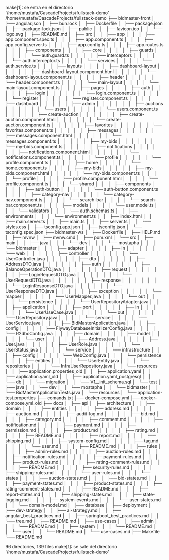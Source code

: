 make[1]: se entra en el directorio '/home/mustafa/CascadeProjects/fullstack-demo'
/home/mustafa/CascadeProjects/fullstack-demo
├── bidmaster-front
│   ├── angular.json
│   ├── bun.lock
│   ├── Dockerfile
│   ├── package.json
│   ├── package-lock.json
│   ├── public
│   │   ├── favicon.ico
│   │   └── logo.svg
│   ├── README.md
│   ├── src
│   │   ├── app
│   │   │   ├── app.component.spec.ts
│   │   │   ├── app.component.ts
│   │   │   ├── app.config.server.ts
│   │   │   ├── app.config.ts
│   │   │   ├── app.routes.ts
│   │   │   ├── components
│   │   │   ├── core
│   │   │   │   ├── guards
│   │   │   │   │   └── auth.guard.ts
│   │   │   │   ├── interceptors
│   │   │   │   │   └── auth.interceptor.ts
│   │   │   │   └── services
│   │   │   │       └── auth.service.ts
│   │   │   ├── layouts
│   │   │   │   ├── dashboard-layout
│   │   │   │   │   ├── dashboard-layout.component.html
│   │   │   │   │   └── dashboard-layout.component.ts
│   │   │   │   ├── header
│   │   │   │   │   └── header.component.ts
│   │   │   │   └── main-layout
│   │   │   │       └── main-layout.component.ts
│   │   │   ├── pages
│   │   │   │   ├── auth
│   │   │   │   │   ├── login
│   │   │   │   │   │   └── login.component.ts
│   │   │   │   │   └── register
│   │   │   │   │       └── register.component.ts
│   │   │   │   ├── dashboard
│   │   │   │   │   ├── admin
│   │   │   │   │   │   ├── auctions
│   │   │   │   │   │   └── users
│   │   │   │   │   │       └── users.component.ts
│   │   │   │   │   ├── create-auction
│   │   │   │   │   │   ├── create-auction.component.html
│   │   │   │   │   │   └── create-auction.component.ts
│   │   │   │   │   ├── favorites
│   │   │   │   │   │   └── favorites.component.ts
│   │   │   │   │   ├── messages
│   │   │   │   │   │   ├── messages.component.html
│   │   │   │   │   │   └── messages.component.ts
│   │   │   │   │   ├── my-bids
│   │   │   │   │   │   └── my-bids.component.ts
│   │   │   │   │   ├── notifications
│   │   │   │   │   │   ├── notifications.component.html
│   │   │   │   │   │   └── notifications.component.ts
│   │   │   │   │   └── profile
│   │   │   │   │       └── profile.component.ts
│   │   │   │   ├── home
│   │   │   │   │   └── home.component.ts
│   │   │   │   ├── my-bids
│   │   │   │   │   ├── my-bids.component.html
│   │   │   │   │   └── my-bids.component.ts
│   │   │   │   └── profile
│   │   │   │       ├── profile.component.html
│   │   │   │       └── profile.component.ts
│   │   │   └── shared
│   │   │       ├── components
│   │   │       │   ├── auth-button
│   │   │       │   │   └── auth-button.component.ts
│   │   │       │   ├── category-nav
│   │   │       │   │   └── category-nav.component.ts
│   │   │       │   └── search-bar
│   │   │       │       └── search-bar.component.ts
│   │   │       ├── models
│   │   │       │   └── user.model.ts
│   │   │       └── validators
│   │   │           └── auth.schemas.ts
│   │   ├── environments
│   │   │   └── environment.ts
│   │   ├── index.html
│   │   ├── main.server.ts
│   │   ├── main.ts
│   │   ├── server.ts
│   │   └── styles.css
│   ├── tsconfig.app.json
│   ├── tsconfig.json
│   └── tsconfig.spec.json
├── bidmaster-ws
│   ├── Dockerfile
│   ├── HELP.md
│   ├── mvnw
│   ├── mvnw.cmd
│   ├── pom.xml
│   └── src
│       ├── main
│       │   ├── java
│       │   │   └── dev
│       │   │       └── mostapha
│       │   │           └── bidmaster
│       │   │               ├── adapter
│       │   │               │   ├── in
│       │   │               │   │   └── web
│       │   │               │   │       ├── controller
│       │   │               │   │       │   └── UserController.java
│       │   │               │   │       ├── dto
│       │   │               │   │       │   ├── AddressDTO.java
│       │   │               │   │       │   ├── auth
│       │   │               │   │       │   ├── BalanceOperationDTO.java
│       │   │               │   │       │   ├── request
│       │   │               │   │       │   │   ├── LoginRequestDTO.java
│       │   │               │   │       │   │   └── UserRequestDTO.java
│       │   │               │   │       │   ├── response
│       │   │               │   │       │   │   └── LoginResponseDTO.java
│       │   │               │   │       │   └── UserResponseDTO.java
│       │   │               │   │       ├── exception
│       │   │               │   │       └── mapper
│       │   │               │   │           └── UserMapper.java
│       │   │               │   └── out
│       │   │               │       └── persistence
│       │   │               │           └── UserRepositoryAdapter.java
│       │   │               ├── application
│       │   │               │   ├── port
│       │   │               │   │   ├── in
│       │   │               │   │   │   └── UserUseCase.java
│       │   │               │   │   └── out
│       │   │               │   │       └── UserRepository.java
│       │   │               │   └── service
│       │   │               │       └── UserService.java
│       │   │               ├── BidMasterApplication.java
│       │   │               ├── config
│       │   │               │   ├── FlywayDatabaseInitializerConfig.java
│       │   │               │   └── R2dbcConfig.java
│       │   │               ├── domain
│       │   │               │   ├── model
│       │   │               │   │   └── user
│       │   │               │   │       ├── Address.java
│       │   │               │   │       ├── User.java
│       │   │               │   │       ├── UserRole.java
│       │   │               │   │       └── UserStatus.java
│       │   │               │   └── service
│       │   │               └── infrastructure
│       │   │                   ├── config
│       │   │                   │   └── WebConfig.java
│       │   │                   └── persistence
│       │   │                       ├── entities
│       │   │                       │   └── UserEntity.java
│       │   │                       └── repositories
│       │   │                           └── InfraUserRepository.java
│       │   └── resources
│       │       ├── application.properties_old
│       │       ├── application.yaml
│       │       ├── application.yaml_old
│       │       ├── application.yaml_postgresql
│       │       └── db
│       │           └── migration
│       │               └── V1__init_schema.sql
│       └── test
│           ├── java
│           │   └── dev
│           │       └── mostapha
│           │           └── bidmaster
│           │               └── BidMasterApplicationTests.java
│           └── resources
│               └── application-test.properties
├── comands.txt
├── docker-compose.yml
├── docker-compose.yml_old
├── docs
│   ├── api
│   ├── architecture
│   │   ├── domain
│   │   │   ├── entities
│   │   │   │   ├── address.md
│   │   │   │   ├── auction.md
│   │   │   │   ├── audit-log.md
│   │   │   │   ├── bid.md
│   │   │   │   ├── category.md
│   │   │   │   ├── comment.md
│   │   │   │   ├── notification.md
│   │   │   │   ├── payment.md
│   │   │   │   ├── permission.md
│   │   │   │   ├── product.md
│   │   │   │   ├── rating.md
│   │   │   │   ├── README.md
│   │   │   │   ├── report.md
│   │   │   │   ├── shipping.md
│   │   │   │   ├── system-config.md
│   │   │   │   ├── tag.md
│   │   │   │   └── user.md
│   │   │   ├── README.md
│   │   │   ├── rules
│   │   │   │   ├── admin-rules.md
│   │   │   │   ├── auction-rules.md
│   │   │   │   ├── notification-rules.md
│   │   │   │   ├── payment-rules.md
│   │   │   │   ├── product-rules.md
│   │   │   │   ├── rating-comment-rules.md
│   │   │   │   ├── README.md
│   │   │   │   ├── security-rules.md
│   │   │   │   ├── shipping-rules.md
│   │   │   │   └── user-rules.md
│   │   │   └── states
│   │   │       ├── auction-states.md
│   │   │       ├── bid-states.md
│   │   │       ├── payment-states.md
│   │   │       ├── product-states.md
│   │   │       ├── rating-comment-states.md
│   │   │       ├── README.md
│   │   │       ├── report-states.md
│   │   │       ├── shipping-states.md
│   │   │       ├── state-logging.md
│   │   │       ├── system-events.md
│   │   │       └── user-states.md
│   │   └── domain-model.md
│   ├── database
│   ├── deployment
│   ├── dev-strategy
│   │   ├── ai-strategy.md
│   │   ├── angular_best_practices.md
│   │   ├── springboot_best_practices.md
│   │   └── tree.md
│   ├── README.md
│   ├── use-cases
│   │   ├── admin
│   │   │   └── README.md
│   │   ├── system
│   │   │   └── README.md
│   │   └── user
│   │       └── README.md
│   └── use-cases.md
├── Makefile
└── README.md

96 directories, 139 files
make[1]: se sale del directorio '/home/mustafa/CascadeProjects/fullstack-demo'
